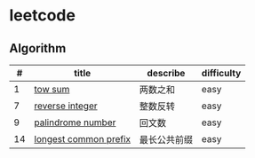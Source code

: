 # leetcode

## Algorithm
|#|title|describe|difficulty|
|-|-----|--------|----------|
|1|[tow sum](./algorithm/1.two_sum.js)|两数之和|easy|
|7|[reverse integer](./algorithm/7.reverse_integer.js)|整数反转|easy|
|9|[palindrome number](./algorithm/9.palindrome_number.js)|回文数|easy|
|14|[longest common prefix](./algorithm/14.longest_common_prefix.js)|最长公共前缀|easy|
